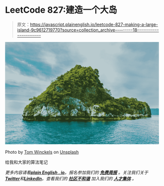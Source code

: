 # LeetCode 827:建造一个大岛

> 原文：<https://javascript.plainenglish.io/leetcode-827-making-a-large-island-9c9612719770?source=collection_archive---------18----------------------->

![](img/190c4aa09ccfc1da157c5eb3536da858.png)

Photo by [Tom Winckels](https://unsplash.com/@twinckels?utm_source=medium&utm_medium=referral) on [Unsplash](https://unsplash.com?utm_source=medium&utm_medium=referral)

给我和大家的算法笔记

*更多内容请看*[***plain English . io***](https://plainenglish.io/)*。报名参加我们的* [***免费周报***](http://newsletter.plainenglish.io/) *。关注我们关于*[***Twitter***](https://twitter.com/inPlainEngHQ)*和*[***LinkedIn***](https://www.linkedin.com/company/inplainenglish/)*。查看我们的* [***社区不和谐***](https://discord.gg/GtDtUAvyhW) *加入我们的* [***人才集体***](https://inplainenglish.pallet.com/talent/welcome) *。*
